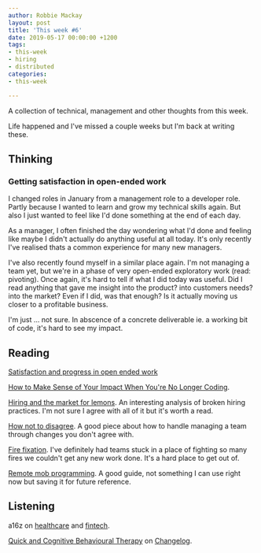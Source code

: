 ```yaml
---
author: Robbie Mackay
layout: post
title: 'This week #6'
date: 2019-05-17 00:00:00 +1200
tags:
- this-week
- hiring
- distributed
categories:
- this-week

---
```

A collection of technical, management and other thoughts from this week.

Life happened and I've missed a couple weeks but I'm back at writing these. 

## Thinking

### Getting satisfaction in open-ended work

I changed roles in January from a management role to a developer role. Partly because I wanted to learn and grow my technical skills again. But also I just wanted to feel like I'd done something at the end of each day.

As a manager, I often finished the day wondering what I'd done and feeling like maybe I didn't actually do anything useful at all today. It's only recently I've realised thats a common experience for many new managers.

I've also recently found myself in a similar place again. I'm not managing a team yet, but we're in a phase of very open-ended exploratory work (read: pivoting). Once again, it's hard to tell if what I did today was useful. Did I read anything that gave me insight into the product? into customers needs? into the market? Even if I did, was that enough? Is it actually moving us closer to a profitable business.

I'm just ... not sure. In abscence of a concrete deliverable ie. a working bit of code, it's hard to see my impact.

## Reading

[Satisfaction and progress in open ended work](https://blog.andymatuschak.org/post/159979927467/satisfaction-and-progress-in-open-ended-work)

[How to Make Sense of Your Impact When You're No Longer Coding](https://blog.coleadership.com/how-to-make-sense-of-your-impact-when-youre-no-longer-coding/ "How to Make Sense of Your Impact When You're No Longer Coding"). 

[Hiring and the market for lemons](https://danluu.com/hiring-lemons/ "Hiring and the market for lemons"). An interesting analysis of broken hiring practices. I'm not sure I agree with all of it but it's worth a read.

[How not to disagree](http://boz.com/articles/disagree.html "How not to disagree"). A good piece about how to handle managing a team through changes you don't agree with. 

[Fire fixation](https://lethain.com/fire-fixation/ "https://lethain.com/fire-fixation/"). I've definitely had teams stuck in a place of fighting so many fires we couldn't get any new work done. It's a hard place to get out of.

[Remote mob programming](https://www.remotemobprogramming.org/ "Remote mob programming"). A good guide, not something I can use right now but saving it for future reference.

## Listening

a16z on [healthcare](https://soundcloud.com/a16z/building-software-company-healthcare) and [fintech]().

[Quick and Cognitive Behavioural Therapy](https://changelog.com/podcast/345) on [Changelog](https://changelog.com/podcast).
